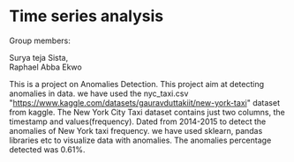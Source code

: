 # Time series analysis

Group members:

Surya teja Sista,                                                                                                                                                     
Raphael Abba Ekwo


This is a project on Anomalies Detection. This project aim at detecting anomalies in data. 
we have used the nyc_taxi.csv "https://www.kaggle.com/datasets/gauravduttakiit/new-york-taxi" dataset from kaggle. 
The New York City Taxi dataset contains just two columns, the timestamp and values(frequency). Dated from 2014-2015 to detect the anomalies of New York taxi frequency. we have used sklearn, pandas libraries etc to visualize data with anomalies.
The anomalies percentage detected was 0.61%.

